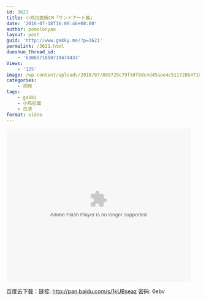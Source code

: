 ```yaml
---
id: 3621
title: 小鸡拉面新CM「サンドアート篇」
date: '2016-07-18T16:00:46+08:00'
author: pomelonyan
layout: post
guid: 'http://www.gakky.me/?p=3621'
permalink: /3621.html
duoshuo_thread_id:
    - '6308571858719474433'
Views:
    - '125'
image: /wp-content/uploads/2016/07/899729c79f3df8dc4d45aee4c511728b47102827.jpg
categories:
    - 视频
tags:
    - gakki
    - 小鸡拉面
    - 日清
format: video
---
```


<embed align="middle" height="400" src="http://player.youku.com/player.php/sid/XMTY0ODEyOTM2OA==/v.swf" type="application/x-shockwave-flash" width="480"></embed>

百度云下载：链接: <http://pan.baidu.com/s/1kUBseaz> 密码: 6ebv